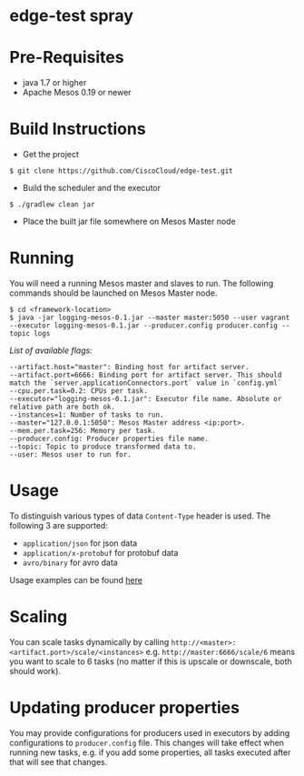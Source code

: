 edge-test spray
================

Pre-Requisites
==============

- java 1.7 or higher
- Apache Mesos 0.19 or newer

Build Instructions
=================

- Get the project
```
$ git clone https://github.com/CiscoCloud/edge-test.git
```

- Build the scheduler and the executor
```
$ ./gradlew clean jar
```
- Place the built jar file somewhere on Mesos Master node

Running
=======

You will need a running Mesos master and slaves to run. The following commands should be launched on Mesos Master node.

```
$ cd <framework-location>
$ java -jar logging-mesos-0.1.jar --master master:5050 --user vagrant --executor logging-mesos-0.1.jar --producer.config producer.config --topic logs
```

*List of available flags:*

```
--artifact.host="master": Binding host for artifact server.
--artifact.port=6666: Binding port for artifact server. This should match the `server.applicationConnectors.port` value in `config.yml`
--cpu.per.task=0.2: CPUs per task.
--executor="logging-mesos-0.1.jar": Executor file name. Absolute or relative path are both ok.
--instances=1: Number of tasks to run.
--master="127.0.0.1:5050": Mesos Master address <ip:port>.
--mem.per.task=256: Memory per task.
--producer.config: Producer properties file name.
--topic: Topic to produce transformed data to.
--user: Mesos user to run for.
```

Usage
=====

To distinguish various types of data `Content-Type` header is used. The following 3 are supported:

- `application/json` for json data
- `application/x-protobuf` for protobuf data
- `avro/binary` for avro data

Usage examples can be found [here](https://github.com/CiscoCloud/edge-test/tree/master/golang#usage)

Scaling
=======

You can scale tasks dynamically by calling `http://<master>:<artifact.port>/scale/<instances>` e.g. `http://master:6666/scale/6` means you want to scale to 6 tasks (no matter if this is upscale or downscale, both should work).

Updating producer properties
============================

You may provide configurations for producers used in executors by adding configurations to `producer.config` file. This changes will take effect when running new tasks, e.g. if you add some properties, all tasks executed after that will see that changes.